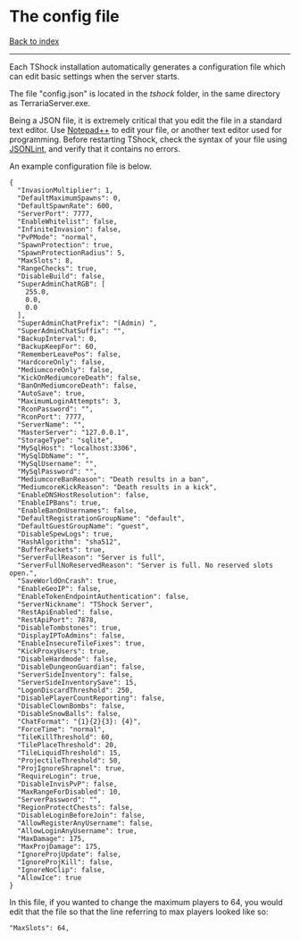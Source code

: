 <link href="https://raw.github.com/clownfart/Markdown-CSS/master/markdown.css" rel="stylesheet"></link>

# The config file

[Back to index](index.md.html)

----

Each TShock installation automatically generates a configuration file which can edit basic settings when the server starts.

The file "config.json" is located in the *tshock* folder, in the same directory as TerrariaServer.exe.

Being a JSON file, it is extremely critical that you edit the file in a standard text editor. Use [Notepad++](http://notepad-plus-plus.org/) to edit your file, or another text editor used for programming. Before restarting TShock, check the syntax of your file using [JSONLint](http://jsonlint.com/), and verify that it contains no errors.

An example configuration file is below.

	{
	  "InvasionMultiplier": 1,
	  "DefaultMaximumSpawns": 0,
	  "DefaultSpawnRate": 600,
	  "ServerPort": 7777,
	  "EnableWhitelist": false,
	  "InfiniteInvasion": false,
	  "PvPMode": "normal",
	  "SpawnProtection": true,
	  "SpawnProtectionRadius": 5,
	  "MaxSlots": 8,
	  "RangeChecks": true,
	  "DisableBuild": false,
	  "SuperAdminChatRGB": [
	    255.0,
	    0.0,
	    0.0
	  ],
	  "SuperAdminChatPrefix": "(Admin) ",
	  "SuperAdminChatSuffix": "",
	  "BackupInterval": 0,
	  "BackupKeepFor": 60,
	  "RememberLeavePos": false,
	  "HardcoreOnly": false,
	  "MediumcoreOnly": false,
	  "KickOnMediumcoreDeath": false,
	  "BanOnMediumcoreDeath": false,
	  "AutoSave": true,
	  "MaximumLoginAttempts": 3,
	  "RconPassword": "",
	  "RconPort": 7777,
	  "ServerName": "",
	  "MasterServer": "127.0.0.1",
	  "StorageType": "sqlite",
	  "MySqlHost": "localhost:3306",
	  "MySqlDbName": "",
	  "MySqlUsername": "",
	  "MySqlPassword": "",
	  "MediumcoreBanReason": "Death results in a ban",
	  "MediumcoreKickReason": "Death results in a kick",
	  "EnableDNSHostResolution": false,
	  "EnableIPBans": true,
	  "EnableBanOnUsernames": false,
	  "DefaultRegistrationGroupName": "default",
	  "DefaultGuestGroupName": "guest",
	  "DisableSpewLogs": true,
	  "HashAlgorithm": "sha512",
	  "BufferPackets": true,
	  "ServerFullReason": "Server is full",
	  "ServerFullNoReservedReason": "Server is full. No reserved slots open.",
	  "SaveWorldOnCrash": true,
	  "EnableGeoIP": false,
	  "EnableTokenEndpointAuthentication": false,
	  "ServerNickname": "TShock Server",
	  "RestApiEnabled": false,
	  "RestApiPort": 7878,
	  "DisableTombstones": true,
	  "DisplayIPToAdmins": false,
	  "EnableInsecureTileFixes": true,
	  "KickProxyUsers": true,
	  "DisableHardmode": false,
	  "DisableDungeonGuardian": false,
	  "ServerSideInventory": false,
	  "ServerSideInventorySave": 15,
	  "LogonDiscardThreshold": 250,
	  "DisablePlayerCountReporting": false,
	  "DisableClownBombs": false,
	  "DisableSnowBalls": false,
	  "ChatFormat": "{1}{2}{3}: {4}",
	  "ForceTime": "normal",
	  "TileKillThreshold": 60,
	  "TilePlaceThreshold": 20,
	  "TileLiquidThreshold": 15,
	  "ProjectileThreshold": 50,
	  "ProjIgnoreShrapnel": true,
	  "RequireLogin": true,
	  "DisableInvisPvP": false,
	  "MaxRangeForDisabled": 10,
	  "ServerPassword": "",
	  "RegionProtectChests": false,
	  "DisableLoginBeforeJoin": false,
	  "AllowRegisterAnyUsername": false,
	  "AllowLoginAnyUsername": true,
	  "MaxDamage": 175,
	  "MaxProjDamage": 175,
	  "IgnoreProjUpdate": false,
	  "IgnoreProjKill": false,
	  "IgnoreNoClip": false,
	  "AllowIce": true
	}

In this file, if you wanted to change the maximum players to 64, you would edit that the file so that the line referring to max players looked like so:

	"MaxSlots": 64,
